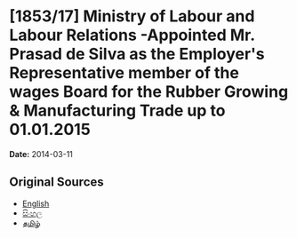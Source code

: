 # [1853/17] Ministry of Labour and Labour Relations -Appointed Mr. Prasad de Silva as the Employer's Representative member of the wages Board for the Rubber Growing & Manufacturing Trade up to 01.01.2015

**Date:** 2014-03-11

## Original Sources

- [English](https://documents.gov.lk/view/extra-gazettes/2014/3/1853-17_E.pdf)
- [සිංහල](https://documents.gov.lk/view/extra-gazettes/2014/3/1853-17_S.pdf)
- [தமிழ்](https://documents.gov.lk/view/extra-gazettes/2014/3/1853-17_T.pdf)
